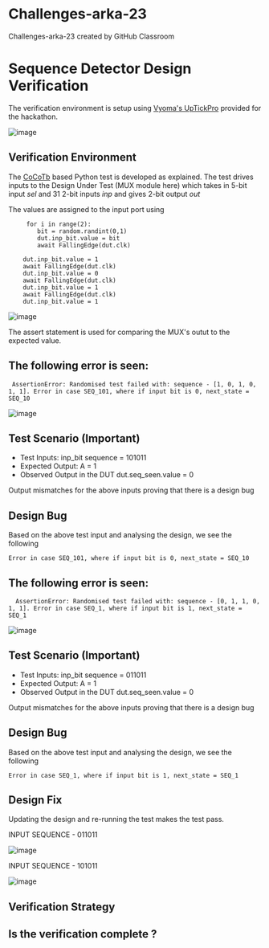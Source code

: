 # Challenges-arka-23
Challenges-arka-23 created by GitHub Classroom
# Sequence Detector Design Verification

The verification environment is setup using [Vyoma's UpTickPro](https://vyomasystems.com) provided for the hackathon.

![image](https://user-images.githubusercontent.com/70422874/180703092-c46f1c71-d200-44bc-b10d-a3795e2fee6f.png)

## Verification Environment

The [CoCoTb](https://www.cocotb.org/) based Python test is developed as explained. The test drives inputs to the Design Under Test (MUX module here) which takes in 5-bit input *sel* and 31 2-bit inputs *inp* and gives 2-bit output *out*

The values are assigned to the input port using 
```
     for i in range(2):
        bit = random.randint(0,1)
        dut.inp_bit.value = bit  
        await FallingEdge(dut.clk)
        
    dut.inp_bit.value = 1
    await FallingEdge(dut.clk)
    dut.inp_bit.value = 0
    await FallingEdge(dut.clk)
    dut.inp_bit.value = 1
    await FallingEdge(dut.clk)
    dut.inp_bit.value = 1   
```
![image](https://user-images.githubusercontent.com/70422874/180702258-0cc62be4-44c0-4bba-8946-211711a2d0c7.png)


The assert statement is used for comparing the MUX's outut to the expected value.

## The following error is seen:
```
 AssertionError: Randomised test failed with: sequence - [1, 0, 1, 0, 1, 1]. Error in case SEQ_101, where if input bit is 0, next_state = SEQ_10
 ```
![image](https://user-images.githubusercontent.com/70422874/180706148-a7f4a163-e191-4496-ab6b-4658d6147896.png)
 
## Test Scenario **(Important)**
- Test Inputs: inp_bit sequence = 101011
- Expected Output: A = 1
- Observed Output in the DUT dut.seq_seen.value = 0

Output mismatches for the above inputs proving that there is a design bug

## Design Bug
Based on the above test input and analysing the design, we see the following

```
Error in case SEQ_101, where if input bit is 0, next_state = SEQ_10
```


## The following error is seen:
```
  AssertionError: Randomised test failed with: sequence - [0, 1, 1, 0, 1, 1]. Error in case SEQ_1, where if input bit is 1, next_state = SEQ_1
```
![image](https://user-images.githubusercontent.com/70422874/180706426-cad87293-08a5-4c54-bd69-76d73a62e7d9.png)

## Test Scenario **(Important)**
- Test Inputs: inp_bit sequence = 011011
- Expected Output: A = 1
- Observed Output in the DUT dut.seq_seen.value = 0

Output mismatches for the above inputs proving that there is a design bug

## Design Bug
Based on the above test input and analysing the design, we see the following

```
Error in case SEQ_1, where if input bit is 1, next_state = SEQ_1
```

## Design Fix
Updating the design and re-running the test makes the test pass.

INPUT SEQUENCE - 011011

![image](https://user-images.githubusercontent.com/70422874/180706712-772027e3-8c5a-43d9-836c-4695a2bdd1de.png)

INPUT SEQUENCE - 101011

![image](https://user-images.githubusercontent.com/70422874/180706950-eb71a826-736e-4de8-afb3-69e716a41eaa.png)



## Verification Strategy

## Is the verification complete ?
